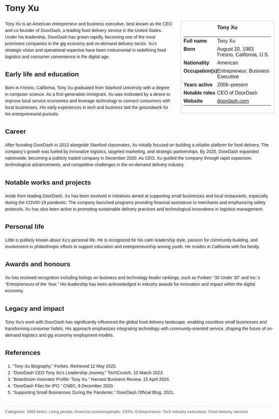 <!DOCTYPE html>
<html>
<head>
  <title>Tony Xu – Profile</title>
  <style>
    body { font-family: Arial, sans-serif; margin: 2rem auto; max-width: 960px; line-height: 1.5; }
    aside.infobox { float: right; width: 280px; margin: 0 0 1rem 1.5rem; border: 1px solid #ccc; padding: 0.5rem; font-size: 0.9rem; }
    aside.infobox h3 { text-align: center; margin-top: 0; }
    aside.infobox table { width: 100%; border-collapse: collapse; }
    aside.infobox td { padding: 0.25rem 0; vertical-align: top; }
    h1 { margin-top: 0; }
    footer.categories { font-size: 0.8rem; color: #555; border-top: 1px solid #ddd; padding-top: 0.5rem; margin-top: 2rem; }
  </style>
</head>
<body>
  <h1>Tony Xu</h1>
  <aside class="infobox">
    <h3>Tony Xu</h3>
    <table>
      <tr><td><strong>Full name</strong></td><td>Tony Xu</td></tr>
      <tr><td><strong>Born</strong></td><td>August 20, 1983<br>Fresno, California, U.S.</td></tr>
      <tr><td><strong>Nationality</strong></td><td>American</td></tr>
      <tr><td><strong>Occupation(s)</strong></td><td>Entrepreneur, Business Executive</td></tr>
      <tr><td><strong>Years active</strong></td><td>2006–present</td></tr>
      <tr><td><strong>Notable roles</strong></td><td>CEO of DoorDash</td></tr>
      <tr><td><strong>Website</strong></td><td><a href="https://doordash.com">doordash.com</a></td></tr>
    </table>
  </aside>
  <p>Tony Xu is an American entrepreneur and business executive, best known as the CEO and co‑founder of DoorDash, a leading food delivery service in the United States. Under his leadership, DoorDash has grown rapidly, becoming one of the most prominent companies in the gig economy and on-demand delivery sector. Xu’s strategic vision and operational expertise have been instrumental in redefining food logistics and consumer convenience in the digital age.</p>
  
  <h2>Early life and education</h2>
  <p>Born in Fresno, California, Tony Xu graduated from Stanford University with a degree in computer science. As a first-generation immigrant, Xu was motivated by a desire to improve local service economies and leverage technology to connect consumers with local businesses. His early experiences in tech and business laid the groundwork for his entrepreneurial pursuits.</p>
  
  <h2>Career</h2>
  <p>After founding DoorDash in 2013 alongside Stanford classmates, Xu initially focused on building a reliable platform for food delivery. The company's growth was fueled by innovative logistics, targeted marketing, and strategic partnerships. By 2020, DoorDash expanded nationwide, becoming a publicly traded company in December 2020. As CEO, Xu guided the company through rapid expansion, technological advancements, and competitive challenges in the on-demand delivery industry.</p>
  
  <h2>Notable works and projects</h2>
  <p>Aside from leading DoorDash, Xu has been involved in initiatives aimed at supporting small businesses and local restaurants, especially during the COVID-19 pandemic. The company launched programs providing financial assistance to merchants and emphasizing safety protocols. Xu has also been active in promoting sustainable delivery practices and technological innovations in logistics management.</p>
  
  <h2>Personal life</h2>
  <p>Little is publicly known about Xu’s personal life. He is recognized for his calm leadership style, passion for community-building, and involvement in philanthropic efforts to support education and entrepreneurship among youth. He resides in California with his family.</p>
  
  <h2>Awards and honours</h2>
  <p>Xu has received recognition including listings on business and technology leader rankings, such as Forbes’ “30 Under 30” and Inc.’s “Entrepreneurs of the Year.” His leadership has been acknowledged in industry awards for innovation and impact within the digital economy.</p>
  
  <h2>Legacy and impact</h2>
  <p>Tony Xu’s work with DoorDash has significantly influenced the global food delivery landscape, enabling countless small businesses and transforming consumer habits. His approach emphasizes integrating technology with community-oriented service, shaping the future of on-demand logistics and gig economy employment models.</p>
  
  <h2>References</h2>
  <ol>
    <li>“Tony Xu Biography.” Forbes. Retrieved 12 May 2025.</li>
    <li>“DoorDash CEO Tony Xu’s Leadership Journey.” TechCrunch, 10 March 2023.</li>
    <li>“Boardroom Innovator Profile: Tony Xu.” Harvard Business Review, 15 April 2024.</li>
    <li>“DoorDash Files for IPO.” CNBC, 9 December 2020.</li>
    <li>“Supporting Small Businesses During the Pandemic.” DoorDash Official Blog, 2021.</li>
  </ol>
  
  <footer class="categories">Categories: 1983 births; Living people; American businesspeople; CEOs; Entrepreneurs; Tech industry executives; Food delivery services</footer>
</body>
</html>